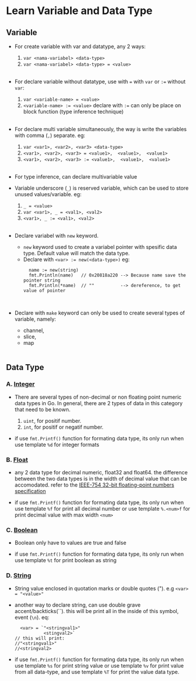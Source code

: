 # Learn Variable and Data Type
## Variable
* For create variable with var and datatype, any 2 ways: 

    1. `var <nama-variabel> <data-type>`
    2. `var <nama-variabel> <data-type> = <value>`
    <br/>

* For declare variable without datatype, use with `=` with `var` or `:=` without `var`: 
    1. `var <variable-name> = <value>`
    2. `<variable-name> := <value>`    declare with `:=` can only be place on block function (type inference technique)
    <br/>

* For declare multi variable simultaneously, the way is write the variables with comma (`,`) separate. eg:
    1. `var <var1>, <var2>, <var3> <data-type>` 
    1. `<var1>, <var2>, <var3> = <value1>,  <value1>,  <value1>`
    1. `<var1>, <var2>, <var3> := <value1>,  <value1>,  <value1>`
    <br/>

* For type inference, can declare multivariable value
    <br/>

* Variable underscore (`_`) is reserved variable, which can be used to store unused values/variable. eg:
    1. `_ = <value>`
    1. `var <var1>, _ = <val1>, <val2> `
    1. `<var1>, _ := <val1>, <val2> `
    <br/>

* Declare variabel with `new` keyword.
  - `new` keyword used to create a variabel pointer with spesific data type. Default value will match the data type.
  - Declare with `<var> := new(<data-type>)` eg:
    ~~~
      name := new(string)
      fmt.Println(name)   // 0x20818a220 --> Because name save the pointer string 
      fmt.Println(*name)  // ""          --> dereference, to get value of pointer
    ~~~
    
  <br/>

* Declare with `make` keyword can only be used to create several types of variable, namely:

  - channel,
  - slice,
  - map
  <br/>


## Data Type

### A. [Integer](https://github.com/aandaldi/Learn-Golang/blob/aan/Learn-step-by-step/variable-and-data-type/integers.go)
- There are several types of non-decimal or non floating point numeric data types in Go. In general, there are 2 types of data in this category that need to be known.
  1. `uint`, for positif number.
  1. `int`, for positif or negatif number.
  
- if use `fmt.Printf()` function for formating data type, its only run when use template `%d` for integer formats

### B. [Float](https://github.com/aandaldi/Learn-Golang/blob/aan/Learn-step-by-step/variable-and-data-type/float.go)
- any 2 data type for decimal numeric, float32 and float64. the difference between the two data types is in the width of decimal value that can be accomodated. refer to the [IEEE-754 32-bit floating-point numbers specification](https://www.h-schmidt.net/FloatConverter/IEEE754.html)

- if use `fmt.Printf()` function for formating data type, its only run when use template `%f` for print all decimal number or use template `%.<num>f` for print decimal value with max width `<num>`

### C. [Boolean](https://github.com/aandaldi/Learn-Golang/blob/aan/Learn-step-by-step/variable-and-data-type/boolean.go)
- Boolean only have to values are true and false

- if use `fmt.Printf()` function for formating data type, its only run when use template `%t` for print boolean as string

### D. [String](https://github.com/aandaldi/Learn-Golang/blob/aan/Learn-step-by-step/variable-and-data-type/string.go)
- String value enclosed in quotation marks or double quotes ("). e.g `<var> = "<value>"`
- another way to declare string, can use double grave accent/backticks(``). this will be print all in the inside of this symbol, event (`\n`). eq:
    ~~~
      <var> = `"<stringval1>" 
               <stingval2>`        
    // this will print:
    //"<stringval1>"
    //<stringval2>                                    
    ~~~

- if use `fmt.Printf()` function for formating data type, its only run when use template `%s` for print string value or use template `%v` for print value from all data-type, and use template `%T` for print the value data type.
